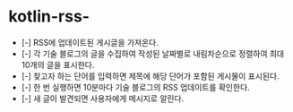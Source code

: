 # kotlin-rss-

- [-] RSS에 업데이트된 게시글을 가져온다.
- [-] 각 기술 블로그의 글을 수집하여 작성된 날짜별로 내림차순으로 정렬하여 최대 10개의 글을 표시한다.
- [-] 찾고자 하는 단어를 입력하면 제목에 해당 단어가 포함된 게시물이 표시된다.
- [-] 한 번 실행하면 10분마다 기술 블로그의 RSS 업데이트를 확인한다.
- [-] 새 글이 발견되면 사용자에게 메시지로 알린다.